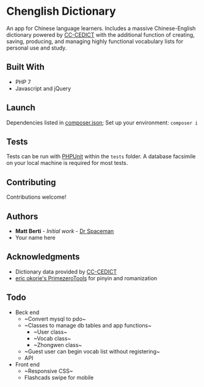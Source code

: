 # Chenglish Dictionary

An app for Chinese language learners. Includes a massive Chinese-English dictionary powered by [CC-CEDICT](http://cc-cedict.org/) with the additional function of creating, saving, producing, and managing highly functional vocabulary lists for personal use and study.</b>

## Built With

* PHP 7
* Javascript and jQuery

## Launch

Dependencies listed in [composer.json](composer.json); Set up your environment: `composer i`

## Tests

Tests can be run with [PHPUnit](https://phpunit.de/) within the `tests` folder. A database facsimile on your local machine is required for most tests.

## Contributing

Contributions welcome!

## Authors

* **Matt Berti** - *Initial work* - [Dr Spaceman](https://github.com/dr-spaceman)
* Your name here

## Acknowledgments

* Dictionary data provided by [CC-CEDICT](http://cc-cedict.org/)
* [eric okorie's PrimezeroTools](http://code.google.com/p/pzphp/wiki/PrimezeroTools) for pinyin and romanization 

## Todo

* Beck end
    * ~Convert mysql to pdo~
    * ~Classes to manage db tables and app functions~
        * ~User class~
        * ~Vocab class~
        * ~Zhongwen class~
    * ~Guest user can begin vocab list without registering~
    * API
* Front end
    * ~Responsive CSS~
    * Flashcads swipe for mobile
